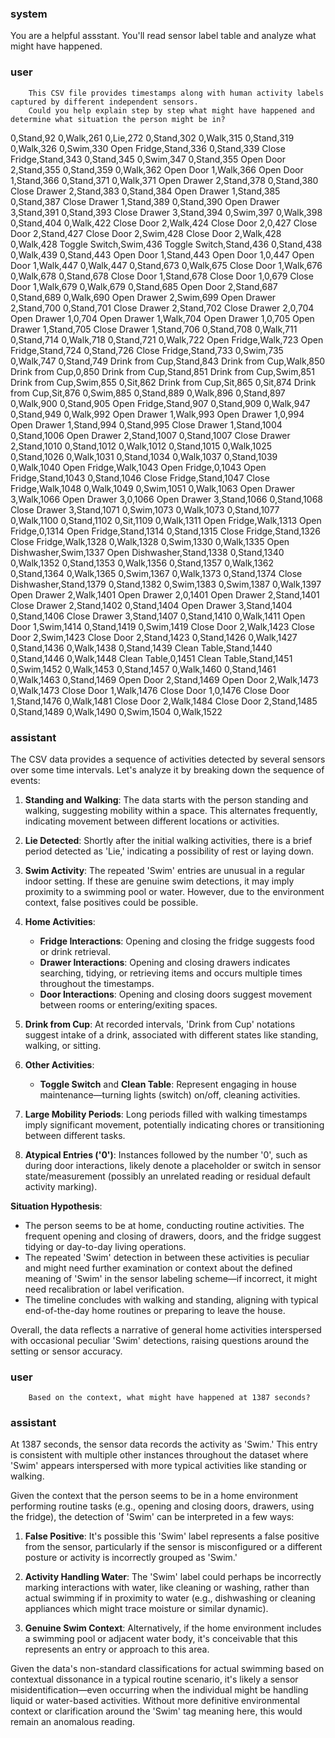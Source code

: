 ### system
You are a helpful assstant. You'll read sensor label table and analyze what might have happened.
### user

        This CSV file provides timestamps along with human activity labels captured by different independent sensors.
        Could you help explain step by step what might have happened and determine what situation the person might be in?
    
0,Stand,92
0,Walk,261
0,Lie,272
0,Stand,302
0,Walk,315
0,Stand,319
0,Walk,326
0,Swim,330
Open Fridge,Stand,336
0,Stand,339
Close Fridge,Stand,343
0,Stand,345
0,Swim,347
0,Stand,355
Open Door 2,Stand,355
0,Stand,359
0,Walk,362
Open Door 1,Walk,366
Open Door 1,Stand,366
0,Stand,371
0,Walk,371
Open Drawer 2,Stand,378
0,Stand,380
Close Drawer 2,Stand,383
0,Stand,384
Open Drawer 1,Stand,385
0,Stand,387
Close Drawer 1,Stand,389
0,Stand,390
Open Drawer 3,Stand,391
0,Stand,393
Close Drawer 3,Stand,394
0,Swim,397
0,Walk,398
0,Stand,404
0,Walk,422
Close Door 2,Walk,424
Close Door 2,0,427
Close Door 2,Stand,427
Close Door 2,Swim,428
Close Door 2,Walk,428
0,Walk,428
Toggle Switch,Swim,436
Toggle Switch,Stand,436
0,Stand,438
0,Walk,439
0,Stand,443
Open Door 1,Stand,443
Open Door 1,0,447
Open Door 1,Walk,447
0,Walk,447
0,Stand,673
0,Walk,675
Close Door 1,Walk,676
0,Walk,678
0,Stand,678
Close Door 1,Stand,678
Close Door 1,0,679
Close Door 1,Walk,679
0,Walk,679
0,Stand,685
Open Door 2,Stand,687
0,Stand,689
0,Walk,690
Open Drawer 2,Swim,699
Open Drawer 2,Stand,700
0,Stand,701
Close Drawer 2,Stand,702
Close Drawer 2,0,704
Open Drawer 1,0,704
Open Drawer 1,Walk,704
Open Drawer 1,0,705
Open Drawer 1,Stand,705
Close Drawer 1,Stand,706
0,Stand,708
0,Walk,711
0,Stand,714
0,Walk,718
0,Stand,721
0,Walk,722
Open Fridge,Walk,723
Open Fridge,Stand,724
0,Stand,726
Close Fridge,Stand,733
0,Swim,735
0,Walk,747
0,Stand,749
Drink from Cup,Stand,843
Drink from Cup,Walk,850
Drink from Cup,0,850
Drink from Cup,Stand,851
Drink from Cup,Swim,851
Drink from Cup,Swim,855
0,Sit,862
Drink from Cup,Sit,865
0,Sit,874
Drink from Cup,Sit,876
0,Swim,885
0,Stand,889
0,Walk,896
0,Stand,897
0,Walk,900
0,Stand,905
Open Fridge,Stand,907
0,Stand,909
0,Walk,947
0,Stand,949
0,Walk,992
Open Drawer 1,Walk,993
Open Drawer 1,0,994
Open Drawer 1,Stand,994
0,Stand,995
Close Drawer 1,Stand,1004
0,Stand,1006
Open Drawer 2,Stand,1007
0,Stand,1007
Close Drawer 2,Stand,1010
0,Stand,1012
0,Walk,1012
0,Stand,1015
0,Walk,1025
0,Stand,1026
0,Walk,1031
0,Stand,1034
0,Walk,1037
0,Stand,1039
0,Walk,1040
Open Fridge,Walk,1043
Open Fridge,0,1043
Open Fridge,Stand,1043
0,Stand,1046
Close Fridge,Stand,1047
Close Fridge,Walk,1048
0,Walk,1049
0,Swim,1051
0,Walk,1063
Open Drawer 3,Walk,1066
Open Drawer 3,0,1066
Open Drawer 3,Stand,1066
0,Stand,1068
Close Drawer 3,Stand,1071
0,Swim,1073
0,Walk,1073
0,Stand,1077
0,Walk,1100
0,Stand,1102
0,Sit,1109
0,Walk,1311
Open Fridge,Walk,1313
Open Fridge,0,1314
Open Fridge,Stand,1314
0,Stand,1315
Close Fridge,Stand,1326
Close Fridge,Walk,1328
0,Walk,1328
0,Swim,1330
0,Walk,1335
Open Dishwasher,Swim,1337
Open Dishwasher,Stand,1338
0,Stand,1340
0,Walk,1352
0,Stand,1353
0,Walk,1356
0,Stand,1357
0,Walk,1362
0,Stand,1364
0,Walk,1365
0,Swim,1367
0,Walk,1373
0,Stand,1374
Close Dishwasher,Stand,1379
0,Stand,1382
0,Swim,1383
0,Swim,1387
0,Walk,1397
Open Drawer 2,Walk,1401
Open Drawer 2,0,1401
Open Drawer 2,Stand,1401
Close Drawer 2,Stand,1402
0,Stand,1404
Open Drawer 3,Stand,1404
0,Stand,1406
Close Drawer 3,Stand,1407
0,Stand,1410
0,Walk,1411
Open Door 1,Swim,1414
0,Stand,1419
0,Swim,1419
Close Door 2,Walk,1423
Close Door 2,Swim,1423
Close Door 2,Stand,1423
0,Stand,1426
0,Walk,1427
0,Stand,1436
0,Walk,1438
0,Stand,1439
Clean Table,Stand,1440
0,Stand,1446
0,Walk,1448
Clean Table,0,1451
Clean Table,Stand,1451
0,Swim,1452
0,Walk,1453
0,Stand,1457
0,Walk,1460
0,Stand,1461
0,Walk,1463
0,Stand,1469
Open Door 2,Stand,1469
Open Door 2,Walk,1473
0,Walk,1473
Close Door 1,Walk,1476
Close Door 1,0,1476
Close Door 1,Stand,1476
0,Walk,1481
Close Door 2,Walk,1484
Close Door 2,Stand,1485
0,Stand,1489
0,Walk,1490
0,Swim,1504
0,Walk,1522

### assistant
The CSV data provides a sequence of activities detected by several sensors over some time intervals. Let's analyze it by breaking down the sequence of events:

1. **Standing and Walking**: The data starts with the person standing and walking, suggesting mobility within a space. This alternates frequently, indicating movement between different locations or activities.

2. **Lie Detected**: Shortly after the initial walking activities, there is a brief period detected as 'Lie,' indicating a possibility of rest or laying down.

3. **Swim Activity**: The repeated 'Swim' entries are unusual in a regular indoor setting. If these are genuine swim detections, it may imply proximity to a swimming pool or water. However, due to the environment context, false positives could be possible.

4. **Home Activities**:
   - **Fridge Interactions**: Opening and closing the fridge suggests food or drink retrieval.
   - **Drawer Interactions**: Opening and closing drawers indicates searching, tidying, or retrieving items and occurs multiple times throughout the timestamps. 
   - **Door Interactions**: Opening and closing doors suggest movement between rooms or entering/exiting spaces.

5. **Drink from Cup**: At recorded intervals, 'Drink from Cup' notations suggest intake of a drink, associated with different states like standing, walking, or sitting.

6. **Other Activities**: 
   - **Toggle Switch** and **Clean Table**: Represent engaging in house maintenance—turning lights (switch) on/off, cleaning activities.

7. **Large Mobility Periods**: Long periods filled with walking timestamps imply significant movement, potentially indicating chores or transitioning between different tasks.

8. **Atypical Entries ('0')**: Instances followed by the number '0', such as during door interactions, likely denote a placeholder or switch in sensor state/measurement (possibly an unrelated reading or residual default activity marking).

**Situation Hypothesis**:
- The person seems to be at home, conducting routine activities. The frequent opening and closing of drawers, doors, and the fridge suggest tidying or day-to-day living operations.
- The repeated 'Swim' detection in between these activities is peculiar and might need further examination or context about the defined meaning of 'Swim' in the sensor labeling scheme—if incorrect, it might need recalibration or label verification.
- The timeline concludes with walking and standing, aligning with typical end-of-the-day home routines or preparing to leave the house.

Overall, the data reflects a narrative of general home activities interspersed with occasional peculiar 'Swim' detections, raising questions around the setting or sensor accuracy.
### user

        Based on the context, what might have happened at 1387 seconds?
    
### assistant
At 1387 seconds, the sensor data records the activity as 'Swim.' This entry is consistent with multiple other instances throughout the dataset where 'Swim' appears interspersed with more typical activities like standing or walking.

Given the context that the person seems to be in a home environment performing routine tasks (e.g., opening and closing doors, drawers, using the fridge), the detection of 'Swim' can be interpreted in a few ways:

1. **False Positive**: It's possible this 'Swim' label represents a false positive from the sensor, particularly if the sensor is misconfigured or a different posture or activity is incorrectly grouped as 'Swim.'

2. **Activity Handling Water**: The 'Swim' label could perhaps be incorrectly marking interactions with water, like cleaning or washing, rather than actual swimming if in proximity to water (e.g., dishwashing or cleaning appliances which might trace moisture or similar dynamic).

3. **Genuine Swim Context**: Alternatively, if the home environment includes a swimming pool or adjacent water body, it's conceivable that this represents an entry or approach to this area.

Given the data's non-standard classifications for actual swimming based on contextual dissonance in a typical routine scenario, it's likely a sensor misidentification—even occurring when the individual might be handling liquid or water-based activities. Without more definitive environmental context or clarification around the 'Swim' tag meaning here, this would remain an anomalous reading.
